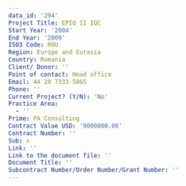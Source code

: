 ```yaml
---
data_id: '294'
Project Title: EPIQ II IQC
Start Year: '2004'
End Year: '2009'
ISO3 Code: ROU
Region: Europe and Eurasia
Country: Romania
Client/ Donor: ''
Point of contact: Head office
Email: 44 20 7333 5865
Phone: ''
Current Project? (Y/N): 'No'
Practice Area:
  - ''
Prime: PA Consulting
Contract Value USD: '9000000.00'
Contract Number: ''
Sub: x
Link: ''
Link to the document file: ''
Document Title: ''
Subcontract Number/Order Number/Grant Number: ''
---
```

